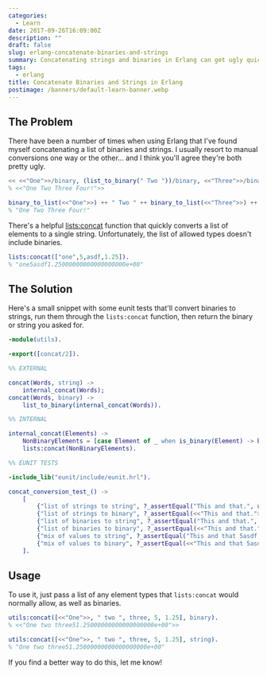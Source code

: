 ```yaml
---
categories:
  - Learn
date: 2017-09-26T16:09:00Z
description: ""
draft: false
slug: erlang-concatenate-binaries-and-strings
summary: Concatenating strings and binaries in Erlang can get ugly quick. Let's make it easier.
tags:
  - erlang
title: Concatenate Binaries and Strings in Erlang
postimage: /banners/default-learn-banner.webp
---
```

## The Problem

There have been a number of times when using Erlang that I've found myself concatenating a list of binaries and strings. I usually resort to manual conversions one way or the other... and I think you'll agree they're both pretty ugly.

```erlang
<< <<"One">>/binary, (list_to_binary(" Two "))/binary, <<"Three">>/binary, (list_to_binary(" Four!"))/binary >>.
% <<"One Two Three Four!">>

binary_to_list(<<"One">>) ++ " Two " ++ binary_to_list(<<"Three">>) ++ " Four!".
% "One Two Three Four!"
```

There's a helpful [lists:concat](http://erlang.org/doc/man/lists.html#concat-1) function that quickly converts a list of elements to a single string. Unfortunately, the list of allowed types doesn't include binaries.

```erlang
lists:concat(["one",5,asdf,1.25]).
% "one5asdf1.25000000000000000000e+00"
```

## The Solution

Here's a small snippet with some eunit tests that'll convert binaries to strings, run them through the `lists:concat` function, then return the binary or string you asked for.

```erlang
-module(utils).

-export([concat/2]).

%% EXTERNAL

concat(Words, string) ->
    internal_concat(Words);
concat(Words, binary) ->
    list_to_binary(internal_concat(Words)).

%% INTERNAL

internal_concat(Elements) ->
    NonBinaryElements = [case Element of _ when is_binary(Element) -> binary_to_list(Element); _ -> Element end || Element <- Elements],
    lists:concat(NonBinaryElements).

%% EUNIT TESTS

-include_lib("eunit/include/eunit.hrl").

concat_conversion_test_() ->
    [
        {"list of strings to string", ?_assertEqual("This and that.", utils:concat(["This", " and", " that."], string))},
        {"list of strings to binary", ?_assertEqual(<<"This and that.">>, utils:concat(["This", " and", " that."], binary))},
        {"list of binaries to string", ?_assertEqual("This and that.", utils:concat([<<"This">>, <<" and">>, <<" that.">>], string))},
        {"list of binaries to binary", ?_assertEqual(<<"This and that.">>, utils:concat([<<"This">>, <<" and">>, <<" that.">>], binary))},
        {"mix of values to string", ?_assertEqual("This and that 5asdf hi.", utils:concat([<<"This">>, " and", <<" that ">>, 5, asdf, " hi."], string))},
        {"mix of values to binary", ?_assertEqual(<<"This and that 5asdf hi.">>, utils:concat([<<"This">>, " and", <<" that ">>, 5, asdf, " hi."], binary))}
    ].
```

## Usage

To use it, just pass a list of any element types that `lists:concat` would normally allow, as well as binaries.

```erlang
utils:concat([<<"One">>, " two ", three, 5, 1.25], binary).
% <<"One two three51.25000000000000000000e+00">>

utils:concat([<<"One">>, " two ", three, 5, 1.25], string).
% "One two three51.25000000000000000000e+00"
```

If you find a better way to do this, let me know!
